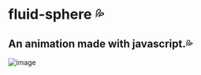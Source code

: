 # fluid-sphere 💦
## An animation made with javascript.💦
![image](https://user-images.githubusercontent.com/94203956/174418815-9c9f70df-d569-4966-9032-b781b50e2f5e.png)
